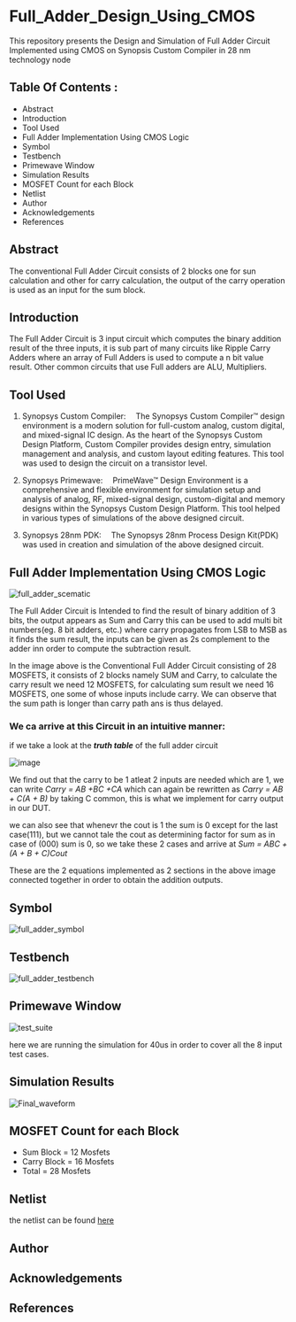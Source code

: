 # Full_Adder_Design_Using_CMOS
This repository presents the Design and Simulation of Full Adder Circuit Implemented using CMOS on Synopsis Custom Compiler in 28 nm technology node

## Table Of Contents :

* Abstract
* Introduction
* Tool Used
* Full Adder Implementation Using CMOS Logic
* Symbol
* Testbench
* Primewave Window
* Simulation Results
* MOSFET Count for each Block
* Netlist
* Author
* Acknowledgements
* References

## Abstract
The conventional Full Adder Circuit consists of 2 blocks one for sun calculation and other for carry calculation, the output of the carry operation is used as an input for the sum block.

## Introduction
The Full Adder Circuit is 3 input circuit which computes the binary addition result of the three inputs, it is sub part of many circuits like Ripple Carry Adders where an array of 
Full Adders is used to compute a n bit value result. Other common circuits that use Full adders are ALU, Multipliers.

## Tool Used


1. Synopsys Custom Compiler:  The Synopsys Custom Compiler™ design environment is a modern solution for full-custom analog, custom digital, and mixed-signal IC design. As the heart of the Synopsys Custom Design Platform, Custom Compiler provides design entry, simulation management and analysis, and custom layout editing features. This tool was used to design the circuit on a transistor level.

2. Synopsys Primewave:  PrimeWave™ Design Environment is a comprehensive and flexible environment for simulation setup and analysis of analog, RF, mixed-signal design, custom-digital and memory designs within the Synopsys Custom Design Platform. This tool helped in various types of simulations of the above designed circuit.

3. Synopsys 28nm PDK:  The Synopsys 28nm Process Design Kit(PDK) was used in creation and simulation of the above designed circuit.


## Full Adder Implementation Using CMOS Logic
![full_adder_scematic](https://user-images.githubusercontent.com/50233470/156015228-8f340724-ed3b-4fa4-8cc8-40557113d23e.png)

The Full Adder Circuit is Intended to find the result of binary addition of 3 bits, the output appears as Sum and Carry this can be used to add multi bit numbers(eg. 8 bit adders, etc.) where carry propagates from LSB to MSB as it finds the sum result, the inputs can be given as 2s complement to the adder inn order to compute the subtraction result.

In the image above is the Conventional Full Adder Circuit consisting of 28 MOSFETS, it consists of 2 blocks namely SUM and Carry, to calculate the carry result we need 12 MOSFETS, for calculating sum result we need 16 MOSFETS, one some of whose inputs include carry. We can observe that the sum path is longer than carry path ans is thus delayed. 

### We ca arrive at this Circuit in an intuitive manner:

if we take a look at the ***truth table*** of the full adder circuit 

![image](https://user-images.githubusercontent.com/50233470/156029748-a28d1729-b5c4-40a1-97bb-6181dfa00bfe.png)

We find out that the carry to be 1 atleat 2 inputs are needed which are 1, we can write *Carry = AB +BC +CA* which can again be rewritten as *Carry = AB + C(A + B)* by taking C common, this is what we implement for carry output in our DUT.

we can also see that whenevr the cout is 1 the sum is 0 except for the last case(111), but we cannot tale the cout as determining factor for sum as in case of (000) sum is 0, so we take these 2 cases and arrive at  *Sum = ABC + (A + B + C)Cout* 

These are the 2 equations implemented as 2 sections in the above image connected together in order to obtain the addition outputs.

## Symbol
![full_adder_symbol](https://user-images.githubusercontent.com/50233470/156025682-f8ff6499-9178-4df8-b8ed-952c7367abc1.png)

## Testbench
![full_adder_testbench](https://user-images.githubusercontent.com/50233470/156025725-b473ec37-785f-45b9-af22-2d3b7161b924.png)

## Primewave Window
![test_suite](https://user-images.githubusercontent.com/50233470/156032468-3ebb85c8-820e-449c-b164-7c3f33b34c08.png)

here we are running the simulation for 40us in order to cover all the 8 input test cases.

## Simulation Results
![Final_waveform](https://user-images.githubusercontent.com/50233470/156025759-2c3f3d94-7e12-4db6-af58-b36c12927e45.png)

## MOSFET Count for each Block

* Sum Block = 12 Mosfets
* Carry Block = 16 Mosfets
* Total = 28 Mosfets

## Netlist

the netlist can be found [here](https://github.com/sisirpynda/Full_Adder_Design_Using_CMOS/blob/main/primesim.txt)

## Author
## Acknowledgements
## References
